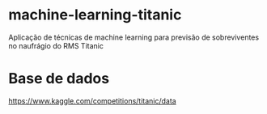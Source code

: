 # machine-learning-titanic
Aplicação de técnicas de machine learning para previsão de sobreviventes no naufrágio do RMS Titanic

# Base de dados
https://www.kaggle.com/competitions/titanic/data
